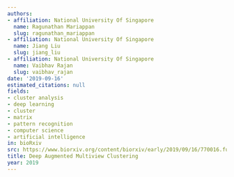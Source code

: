 ```yaml
---
authors:
- affiliation: National University Of Singapore
  name: Ragunathan Mariappan
  slug: ragunathan_mariappan
- affiliation: National University Of Singapore
  name: Jiang Liu
  slug: jiang_liu
- affiliation: National University Of Singapore
  name: Vaibhav Rajan
  slug: vaibhav_rajan
date: '2019-09-16'
estimated_citations: null
fields:
- cluster analysis
- deep learning
- cluster
- matrix
- pattern recognition
- computer science
- artificial intelligence
in: bioRxiv
src: https://www.biorxiv.org/content/biorxiv/early/2019/09/16/770016.full.pdf
title: Deep Augmented Multiview Clustering
year: 2019
---
```

